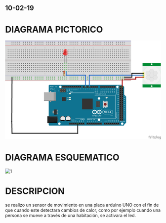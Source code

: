 ## 10-02-19

# DIAGRAMA PICTORICO

![1](https://github.com/angiediaz1102/02Grupo/blob/master/imagenes/bb.png) 

# DIAGRAMA ESQUEMATICO
![1](https://github.com/angiediaz1102/02Grupo/blob/master/imagenes/esquem%C3%A1tico.png) 
# DESCRIPCION

se realizo un sensor de movimiento en una placa arduino UNO con el fin de que cuando este detectara cambios de calor, como por ejemplo cuando una persona se mueve a través de una habitación, se activara el led.

